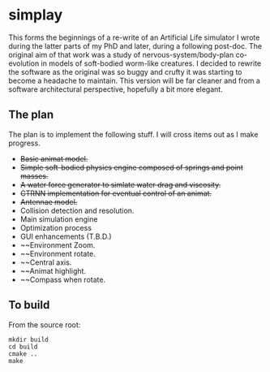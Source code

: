 # simplay

This forms the beginnings of a re-write of an Artificial Life simulator I wrote during the latter parts of my PhD and later, during a following post-doc. The original aim of that work was a study of nervous-system/body-plan co-evolution in models of soft-bodied worm-like creatures. I decided to rewrite the software as the original was so buggy and crufty it was starting to become a headache to maintain. This version will be far cleaner and from a software architectural perspective, hopefully a bit more elegant.

## The plan

The plan is to implement the following stuff. I will cross items out as I make progress.

* ~~Basic animat model.~~
* ~~Simple soft-bodied physics engine composed of springs and point masses.~~
* ~~A water force generator to simlate water drag and viscosity.~~
* ~~CTRNN implementation for eventual control of an animat.~~
* ~~Antennae model.~~
* Collision detection and resolution.
* Main simulation engine
* Optimization process
* GUI enhancements (T.B.D.)
* ~~Environment Zoom.
* ~~Environment rotate.
* ~~Central axis.
* ~~Animat highlight.
* ~~Compass when rotate.

## To build

From the source root:

```
mkdir build
cd build
cmake ..
make
```

